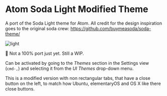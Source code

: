 # Atom Soda Light Modified Theme

A port of the Soda Light theme for Atom. All credit for the design inspiration goes to the original soda crew:
https://github.com/buymeasoda/soda-theme/

![light](https://db.tt/Y5rGTQRK)

:rotating_light: Not a 100% port just yet. Still a WIP.

Can be activated by going to the _Themes_ section in the Settings view (`cmd-,`) and selecting it from the
_UI Themes_ drop-down menu.

This is a modified version with non rectangular tabs, that have a close button on the left, to match how Ubuntu, elementaryOS and OS X like there close buttons.